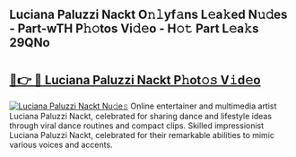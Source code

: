 ## Luciana Paluzzi Nackt O𝚗𝚕yf𝚊ns L𝚎a𝚔ed N𝚞𝚍es - Part-wTH P𝚑𝚘tos Vi𝚍𝚎o - H𝚘𝚝 Part L𝚎a𝚔s 29QNo

# <h2><a href="http://kfeksmu.oniu.top/?m=Luciana+Paluzzi+Nackt">🔗👉 🔴 Luciana Paluzzi Nackt P𝚑ot𝚘𝚜 V𝚒d𝚎o</a></h2>

[![Luciana Paluzzi Nackt Nu𝚍e𝚜](https://i.imgur.com/0qMVB7G.gif)](http://kfeksmu.oniu.top/?m=Luciana+Paluzzi+Nackt)
Online entertainer and multimedia artist Luciana Paluzzi Nackt, celebrated for sharing dance and lifestyle ideas through viral dance routines and compact clips. Skilled impressionist Luciana Paluzzi Nackt, celebrated for their remarkable abilities to mimic various voices and accents.  
